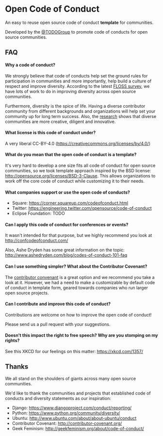 # Open Code of Conduct

An easy to reuse open source code of conduct **template** for communities.

Developed by the [@TODOGroup](https://twitter.com/todogroup) to promote code of conducts for open source communities.

## FAQ

#### Why a code of conduct?

We strongly believe that code of conducts help set the ground rules for participation in communities and more importantly, help build a culture of respect and improve diversity. According to the latest [FLOSS survey](http://floss2013.libresoft.es/results.en.html), we have lots of work to do in improving diversity across open source communities.

Furthermore, diversity is the spice of life. Having a diverse contributor community from different backgrounds and organizations will help set your community up for long term success. Also, the [research](http://www.scientificamerican.com/article/how-diversity-makes-us-smarter/) shows that diverse communities are more creative, diligent and innovative.

#### What license is this code of conduct under?

A very liberal CC-BY-4.0 (https://creativecommons.org/licenses/by/4.0/)

#### What do you mean that the open code of conduct is a template?

It's very hard to develop a one size fits all code of conduct for open source communities, so we took template approach inspired by the BSD license: http://opensource.org/licenses/BSD-3-Clause. This allows organizations to work off the core code of conduct while customizing it to their needs.

#### What companies support or use the open code of conducts?

* Square: https://corner.squareup.com/codeofconduct.html
* Twitter: https://engineering.twitter.com/opensource/code-of-conduct
* Eclipse Foundation: TODO

#### Can I apply this code of conduct for conferences or events?

It wasn't intended for that purpose, but we highly recommend you look at http://confcodeofconduct.com/

Also, Ashe Dryden has some great information on the topic: http://www.ashedryden.com/blog/codes-of-conduct-101-faq

#### Can I use something simpler? What about the Contributor Covenant?

The [contributor convenant](http://www.ashedryden.com/blog/codes-of-conduct-101-faq) is a great option and we recommend you take a look at it. However, we had a need to make a customizable by default code of conduct in template form, geared towards companies who run larger open source projects.

#### Can I contribute and improve this code of conduct?

Contributions are welcome on how to improve the open code of conduct!

Please send us a pull request with your suggestions.

#### Doesn't this impact the right to free speech? Why are you stomping on my rights?

See this XKCD for our feelings on this matter: https://xkcd.com/1357/

## Thanks

We all stand on the shoulders of giants across many open source communities. 

We'd like to thank the communities and projects that established code of conducts and diversity statements as our inspiration:
* Django: https://www.djangoproject.com/conduct/reporting/
* Python: https://www.python.org/community/diversity/
* Ubuntu: http://www.ubuntu.com/about/about-ubuntu/conduct
* Contributor Covenant: http://contributor-covenant.org/
* Geek Feminism: http://geekfeminism.org/about/code-of-conduct/

